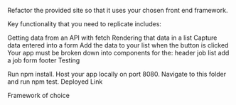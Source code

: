 Refactor the provided site so that it uses your chosen front end framework.

Key functionality that you need to replicate includes:

Getting data from an API with fetch
Rendering that data in a list
Capture data entered into a form
Add the data to your list when the button is clicked
Your app must be broken down into components for the:
header
job list
add a job form
footer
Testing

Run npm install.
Host your app locally on port 8080.
Navigate to this folder and run npm test.
Deployed Link

Framework of choice